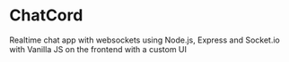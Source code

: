 # ChatCord
Realtime chat app with websockets using Node.js, Express and Socket.io with Vanilla JS on the frontend with a custom UI 
